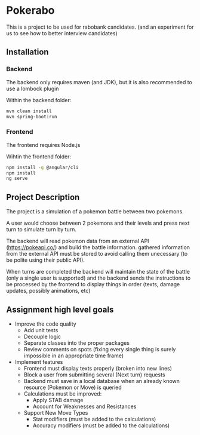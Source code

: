 # Pokerabo
This is a project to be used for rabobank candidates. (and an experiment for us to see how to better interview candidates)

## Installation
### Backend
The backend only requires maven (and JDK), but it is also recommended to use a lombock plugin

Within the backend folder:
```bash
mvn clean install
mvn spring-boot:run
```
### Frontend
The frontend requires Node.js

Wihtin the frontend folder:
```bash
npm install -g @angular/cli
npm install
ng serve
```

## Project Description

The project is a simulation of a pokemon battle between two pokemons.

A user would choose between 2 pokemons and their levels and press next turn to simulate turn by turn.

The backend will read pokemon data from an external API (https://pokeapi.co/) and build the battle information. 
gathered information from the external API must be stored to avoid calling them unecessary (to be polite using their public API).

When turns are completed the backend will maintain the state of the battle (only a single user is supported) and the backend sends the instructions to be
processed by the frontend to display things in order (texts, damage updates, possibly animations, etc)

## Assignment high level goals

- Improve the code quality
  - Add unit tests
  - Decouple logic
  - Separate classes into the proper packages
  - Review comments on spots (fixing every single thing is surely impossible in an appropriate time frame)
- Implement features 
  - Frontend must display texts properly (broken into new lines)
  - Block a user from submitting several (Next turn) requests
  - Backend must save in a local database when an already known resource (Pokemon or Move) is queried
  - Calculations must be improved:
    - Apply STAB damage
    - Account for Weaknesses and Resistances
  - Support New Move Types
    - Stat modifiers (must be added to the calculations)
    - Accuracy modifiers (must be added to the calculations)
